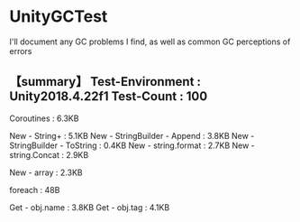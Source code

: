 # UnityGCTest
I'll document any GC problems I find, as well as common GC perceptions of errors

【summary】
Test-Environment : Unity2018.4.22f1
Test-Count : 100 
--------------
Coroutines : 6.3KB 

New - String+ : 5.1KB
New - StringBuilder - Append : 3.8KB 
New - StringBuilder - ToString : 0.4KB 
New - string.format : 2.7KB 
New - string.Concat : 2.9KB 

New - array : 2.3KB 

foreach : 48B 

Get - obj.name : 3.8KB 
Get - obj.tag : 4.1KB
